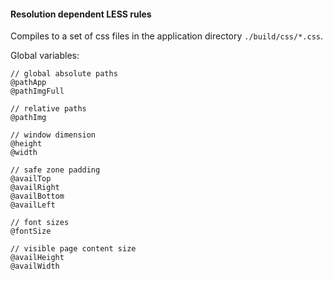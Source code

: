 #### Resolution dependent LESS rules

Compiles to a set of css files in the application directory `./build/css/*.css`.

Global variables:

	// global absolute paths
	@pathApp
	@pathImgFull

	// relative paths
	@pathImg

	// window dimension
	@height
	@width

	// safe zone padding
	@availTop
	@availRight
	@availBottom
	@availLeft

	// font sizes
	@fontSize

	// visible page content size
	@availHeight
	@availWidth
